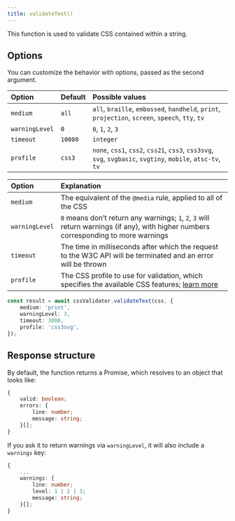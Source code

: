 ```yaml
---
title: validateText()
---
```


This function is used to validate CSS contained within a string.

##  Options

You can customize the behavior with options, passed as the second argument.

Option | Default | Possible values
:--- | :--- | :---
`medium` | `all` | `all`, `braille`, `embossed`, `handheld`, `print`, `projection`, `screen`, `speech`, `tty`, `tv`
`warningLevel` | `0` | `0`, `1`, `2`, `3`
`timeout` | `10000` | `integer`
`profile` | `css3` | `none`, `css1`, `css2`, `css21`, `css3`, `css3svg`, `svg`, `svgbasic`, `svgtiny`, `mobile`, `atsc-tv`, `tv`

Option | Explanation
:--- | :---
`medium` | The equivalent of the `@media` rule, applied to all of the CSS
`warningLevel` | `0` means don’t return any warnings; `1`, `2`, `3` will return warnings (if any), with higher numbers corresponding to more warnings
`timeout` | The time in milliseconds after which the request to the W3C API will be terminated and an error will be thrown
`profile` | The CSS profile to use for validation, which specifies the available CSS features; [learn more](https://jigsaw.w3.org/css-validator/manual.html#paramprofile)

```ts
const result = await cssValidator.validateText(css, {
    medium: 'print',
    warningLevel: 3,
    timeout: 3000,
    profile: 'css3svg',
});
```

## Response structure

By default, the function returns a Promise, which resolves to an object that looks like:

```ts
{
    valid: boolean;
    errors: {
        line: number;
        message: string;
    }[];
}
```

If you ask it to return warnings via `warningLevel`, it will also include a `warnings` key:

```ts
{
    ...
    warnings: {
        line: number;
        level: 1 | 2 | 3;
        message: string;
    }[];
}
```
